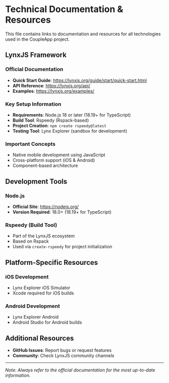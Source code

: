 # Technical Documentation & Resources

This file contains links to documentation and resources for all technologies used in the CoupleApp project.

## LynxJS Framework

### Official Documentation
- **Quick Start Guide**: https://lynxjs.org/guide/start/quick-start.html
- **API Reference**: https://lynxjs.org/api/
- **Examples**: https://lynxjs.org/examples/

### Key Setup Information
- **Requirements**: Node.js 18 or later (18.19+ for TypeScript)
- **Build Tool**: Rspeedy (Rspack-based)
- **Project Creation**: `npm create rspeedy@latest`
- **Testing Tool**: Lynx Explorer (sandbox for development)

### Important Concepts
- Native mobile development using JavaScript
- Cross-platform support (iOS & Android)
- Component-based architecture

## Development Tools

### Node.js
- **Official Site**: https://nodejs.org/
- **Version Required**: 18.0+ (18.19+ for TypeScript)

### Rspeedy (Build Tool)
- Part of the LynxJS ecosystem
- Based on Rspack
- Used via `create-rspeedy` for project initialization

## Platform-Specific Resources

### iOS Development
- Lynx Explorer iOS Simulator
- Xcode required for iOS builds

### Android Development
- Lynx Explorer Android
- Android Studio for Android builds

## Additional Resources
- **GitHub Issues**: Report bugs or request features
- **Community**: Check LynxJS community channels

---
*Note: Always refer to the official documentation for the most up-to-date information.*

